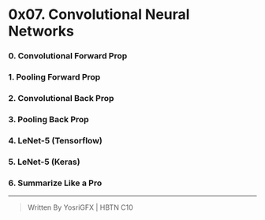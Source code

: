 # 0x07. Convolutional Neural Networks
### 0. Convolutional Forward Prop
### 1. Pooling Forward Prop
### 2. Convolutional Back Prop
### 3. Pooling Back Prop
### 4. LeNet-5 (Tensorflow)
### 5. LeNet-5 (Keras)
### 6. Summarize Like a Pro
---
> Written By YosriGFX | HBTN C10